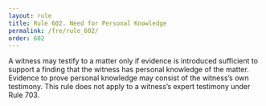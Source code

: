 ```yaml
---
layout: rule
title: Rule 602. Need for Personal Knowledge
permalink: /fre/rule_602/
order: 602
---
```


A witness may testify to a matter only if evidence is introduced sufficient to support a finding that the witness has personal knowledge of the matter. Evidence to prove personal knowledge may consist of the witness’s own testimony. This rule does not apply to a witness’s expert testimony under Rule 703.

